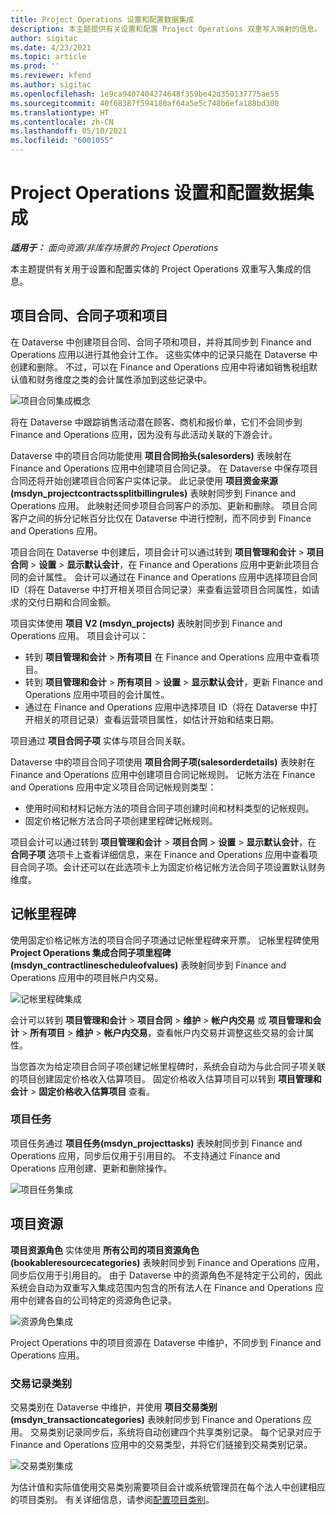 ```yaml
---
title: Project Operations 设置和配置数据集成
description: 本主题提供有关设置和配置 Project Operations 双重写入映射的信息。
author: sigitac
ms.date: 4/23/2021
ms.topic: article
ms.prod: ''
ms.reviewer: kfend
ms.author: sigitac
ms.openlocfilehash: 1e9ca9407404274648f359be42d350137775ae55
ms.sourcegitcommit: 40f68387f594180af64a5e5c748b6efa188bd300
ms.translationtype: HT
ms.contentlocale: zh-CN
ms.lasthandoff: 05/10/2021
ms.locfileid: "6001055"
---
```

# <a name="project-operations-setup-and-configuration-data-integration"></a>Project Operations 设置和配置数据集成

_**适用于：** 面向资源/非库存场景的 Project Operations_

本主题提供有关用于设置和配置实体的 Project Operations 双重写入集成的信息。

## <a name="project-contracts-contract-lines-and-projects"></a>项目合同、合同子项和项目

在 Dataverse 中创建项目合同、合同子项和项目，并将其同步到 Finance and Operations 应用以进行其他会计工作。 这些实体中的记录只能在 Dataverse 中创建和删除。 不过，可以在 Finance and Operations 应用中将诸如销售税组默认值和财务维度之类的会计属性添加到这些记录中。

  ![项目合同集成概念](./media/1ProjectContract.jpg)

将在 Dataverse 中跟踪销售活动潜在顾客、商机和报价单，它们不会同步到 Finance and Operations 应用，因为没有与此活动关联的下游会计。

Dataverse 中的项目合同功能使用 **项目合同抬头(salesorders)** 表映射在 Finance and Operations 应用中创建项目合同记录。 在 Dataverse 中保存项目合同还将开始创建项目合同客户实体记录。 此记录使用 **项目资金来源(msdyn\_projectcontractssplitbillingrules)** 表映射同步到 Finance and Operations 应用。 此映射还同步项目合同客户的添加、更新和删除。 项目合同客户之间的拆分记帐百分比仅在 Dataverse 中进行控制，而不同步到 Finance and Operations 应用。

项目合同在 Dataverse 中创建后，项目会计可以通过转到 **项目管理和会计** > **项目合同** > **设置** > **显示默认会计**，在 Finance and Operations 应用中更新此项目合同的会计属性。 会计可以通过在 Finance and Operations 应用中选择项目合同 ID（将在 Dataverse 中打开相关项目合同记录）来查看运营项目合同属性，如请求的交付日期和合同金额。

项目实体使用 **项目 V2 (msdyn\_projects)** 表映射同步到 Finance and Operations 应用。 项目会计可以：

  - 转到 **项目管理和会计** > **所有项目** 在 Finance and Operations 应用中查看项目。 
  - 转到 **项目管理和会计** > **所有项目** > **设置** > **显示默认会计**，更新 Finance and Operations 应用中项目的会计属性。  
  - 通过在 Finance and Operations 应用中选择项目 ID（将在 Dataverse 中打开相关的项目记录）查看运营项目属性，如估计开始和结束日期。

项目通过 **项目合同子项** 实体与项目合同关联。

Dataverse 中的项目合同子项使用 **项目合同子项(salesorderdetails)** 表映射在 Finance and Operations 应用中创建项目合同记帐规则。 记帐方法在 Finance and Operations 应用中定义项目合同记帐规则类型：

  - 使用时间和材料记帐方法的项目合同子项创建时间和材料类型的记帐规则。
  - 固定价格记帐方法合同子项创建里程碑记帐规则。

项目会计可以通过转到 **项目管理和会计** > **项目合同** > **设置** > **显示默认会计**，在 **合同子项** 选项卡上查看详细信息，来在 Finance and Operations 应用中查看项目合同子项。会计还可以在此选项卡上为固定价格记帐方法合同子项设置默认财务维度。

## <a name="billing-milestones"></a>记帐里程碑

使用固定价格记帐方法的项目合同子项通过记帐里程碑来开票。 记帐里程碑使用 **Project Operations 集成合同子项里程碑(msdyn\_contractlinescheduleofvalues)** 表映射同步到 Finance and Operations 应用中的项目帐户内交易。

  ![记帐里程碑集成](./media/2Milestones.jpg)

会计可以转到 **项目管理和会计** > **项目合同** > **维护** > **帐户内交易** 或 **项目管理和会计** > **所有项目** > **维护** > **帐户内交易**，查看帐户内交易并调整这些交易的会计属性。

当您首次为给定项目合同子项创建记帐里程碑时，系统会自动为与此合同子项关联的项目创建固定价格收入估算项目。 固定价格收入估算项目可以转到 **项目管理和会计** > **固定价格收入估算项目** 查看。

### <a name="project-tasks"></a>项目任务

项目任务通过 **项目任务(msdyn\_projecttasks)** 表映射同步到 Finance and Operations 应用，同步后仅用于引用目的。 不支持通过 Finance and Operations 应用创建、更新和删除操作。

  ![项目任务集成](./media/3Tasks.jpg)

## <a name="project-resources"></a>项目资源

**项目资源角色** 实体使用 **所有公司的项目资源角色(bookableresourcecategories)** 表映射同步到 Finance and Operations 应用，同步后仅用于引用目的。 由于 Dataverse 中的资源角色不是特定于公司的，因此系统会自动为双重写入集成范围内包含的所有法人在 Finance and Operations 应用中创建各自的公司特定的资源角色记录。

![资源角色集成](./media/5Resources.jpg)

Project Operations 中的项目资源在 Dataverse 中维护，不同步到 Finance and Operations 应用。

### <a name="transaction-categories"></a>交易记录类别

交易类别在 Dataverse 中维护，并使用 **项目交易类别(msdyn\_transactioncategories)** 表映射同步到 Finance and Operations 应用。 交易类别记录同步后，系统将自动创建四个共享类别记录。 每个记录对应于 Finance and Operations 应用中的交易类型，并将它们链接到交易类别记录。

![交易类别集成](./media/4TransactionCategories.jpg)

为估计值和实际值使用交易类别需要项目会计或系统管理员在每个法人中创建相应的项目类别。 有关详细信息，请参阅[配置项目类别](../project-accounting/configure-project-categories.md)。
